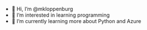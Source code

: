 - 👋 Hi, I’m @mkloppenburg
- 👀 I’m interested in learning programming
- 🌱 I’m currently learning more about Python and Azure

<!---
mkloppenburg/mkloppenburg is a ✨ special ✨ repository because its `README.md` (this file) appears on your GitHub profile.
You can click the Preview link to take a look at your changes.
--->
